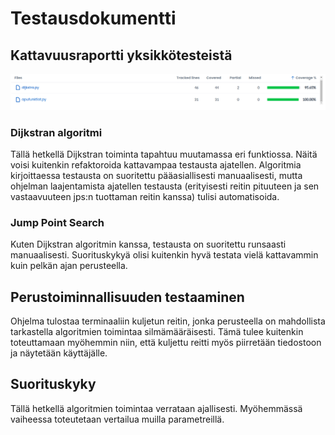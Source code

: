 # Testausdokumentti
## Kattavuusraportti yksikkötesteistä
![testikattavuus](https://github.com/henriimmonen/shortestroute/blob/main/dokumentaatio/kuvat/coverage.png)

### Dijkstran algoritmi
Tällä hetkellä Dijkstran toiminta tapahtuu muutamassa eri funktiossa. Näitä voisi kuitenkin refaktoroida kattavampaa testausta ajatellen. Algoritmia kirjoittaessa testausta on suoritettu pääasiallisesti manuaalisesti, mutta ohjelman laajentamista ajatellen testausta (erityisesti reitin pituuteen ja sen vastaavuuteen jps:n tuottaman reitin kanssa) tulisi automatisoida.  

### Jump Point Search
Kuten Dijkstran algoritmin kanssa, testausta on suoritettu runsaasti manuaalisesti. Suorituskykyä olisi kuitenkin hyvä testata vielä kattavammin kuin
 pelkän ajan perusteella.

## Perustoiminnallisuuden testaaminen
Ohjelma tulostaa terminaaliin kuljetun reitin, jonka perusteella on mahdollista tarkastella algoritmien toimintaa silmämääräisesti. Tämä tulee kuitenkin toteuttamaan myöhemmin niin, että kuljettu reitti myös piirretään tiedostoon ja näytetään käyttäjälle.

## Suorituskyky
Tällä hetkellä algoritmien toimintaa verrataan ajallisesti. Myöhemmässä vaiheessa toteutetaan vertailua muilla parametreillä.
